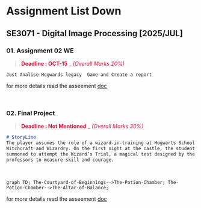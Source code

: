 # Assignment List Down

## SE3071 - Digital Image Processing [2025/JUL]

### 01. Assignment 02 WE

><span style="color : crimson"> **Deadline : OCT-15** _ *(Overall Marks 20%)*</span>

```
Just Analise Hogwards legacy  Game and Create a report
```

for more details read the asseement [doc](./Assignment%20Docs/GT/SE3091%20-%20Assignment%2002%20-%20GDD.pdf)

<br/>

### 02. Final Project

><span style="color : crimson"> **Deadline : Not Mentioned** _ *(Overall Marks 30%)*</span>

```markdown
# StoryLine
The player assumes the role of a wizard-in-training at Hogwarts School of
Witchcraft and Wizardry. On the first night at the castle, the student is
summoned to attempt the Wizard’s Trial, a magical test designed by the
professors to measure skill and courage.
```
<br/>

```mermaid
graph TD; The-Courtyard-of-Beginnings-->The-Potion-Chamber; The-Potion-Chamber-->The-Altar-of-Balance;
```

for more details read the asseement [doc](./Assignment%20Docs/GT/SE3091%20Final%20Project%202025%20.pdf)